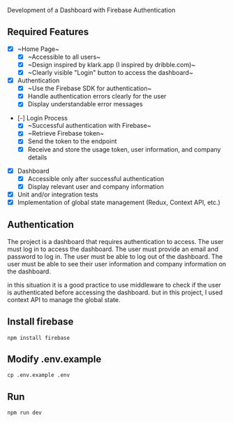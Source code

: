 Development of a Dashboard with Firebase Authentication

## Required Features

- [x] ~Home Page~
  - [x] ~Accessible to all users~
  - [x] ~Design inspired by klark.app (I inspired by dribble.com)~
  - [x] ~Clearly visible "Login" button to access the dashboard~
- [x] Authentication
  - [x] ~Use the Firebase SDK for authentication~
  - [x] Handle authentication errors clearly for the user
  - [x] Display understandable error messages
- [-] Login Process
  - [x] ~Successful authentication with Firebase~
  - [x] ~Retrieve Firebase token~
  - [x] Send the token to the endpoint
  - [x] Receive and store the usage token, user information, and company details
- [x] Dashboard
  - [x] Accessible only after successful authentication
  - [x] Display relevant user and company information
- [x] Unit and/or integration tests
- [x] Implementation of global state management (Redux, Context API, etc.)

## Authentication

The project is a dashboard that requires authentication to access. The user must log in to access the dashboard. The user must provide an email and password to log in. The user must be able to log out of the dashboard. The user must be able to see their user information and company information on the dashboard.

in this situation it is a good practice to use middleware to check if the user is authenticated before accessing the dashboard. but in this project, I used context API to manage the global state.

## Install firebase

```
npm install firebase
```

## Modify .env.example

```
cp .env.example .env
```

## Run

```
npm run dev
```
